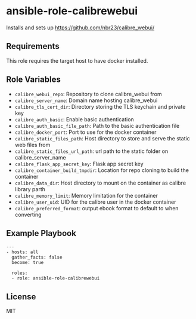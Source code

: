 ansible-role-calibrewebui
=========

Installs and sets up https://github.com/nbr23/calibre_webui/

Requirements
------------

This role requires the target host to have docker installed.

Role Variables
--------------

- `calibre_webui_repo`: Repository to clone calibre_webui from
- `calibre_server_name`: Domain name hosting calibre_webui
- `calibre_tls_cert_dir`: Directory storing the TLS keychain and private key
- `calibre_auth_basic`: Enable basic authentication
- `calibre_auth_basic_file_path`: Path to the basic authentication file
- `calibre_docker_port`: Port to use for the docker container
- `calibre_static_files_path`: Host directory to store and serve the static web files from
- `calibre_static_files_url_path`: url path to the static folder on calibre_server_name
- `calibre_flask_app_secret_key`: Flask app secret key
- `calibre_container_build_tmpdir`: Location for repo cloning to build the container
- `calibre_data_dir`: Host directory to mount on the container as calibre library parth
- `calibre_memory_limit`: Memory limitation for the container
- `calibre_user_uid`: UID for the calibre user in the docker container
- `calibre_preferred_format`: output ebook format to default to when converting


Example Playbook
----------------

```
---
- hosts: all
  gather_facts: false
  become: true

  roles:
  - role: ansible-role-calibrewebui
```

License
-------

MIT
